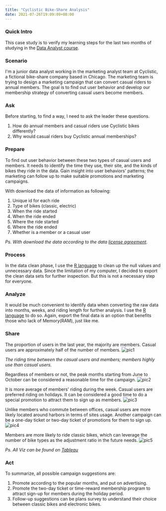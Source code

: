 ```yaml
---
title: "Cyclistic Bike-Share Analysis"
date: 2021-07-26T19:09:09+08:00
---
```


### Quick Intro

This case study is to verify my learning steps for the last two months of studying in the [Data Analyst course](https://coursera.org/share/0ad6ead310ccce190847c121ebaea8ee).

### Scenario

I'm a junior data analyst working in the marketing analyst team at Cyclistic, a fictional bike-share company based in Chicago. The marketing team is trying to design a marketing campaign that can convert casual riders to annual members. The goal is to find out user behavior and develop our membership strategy of converting casual users become members.

### Ask

Before starting, to find a way, I need to ask the leader these questions. 
1. How do annual members and casual riders use Cyclistic bikes differently?
2. Why would casual riders buy Cyclistic annual memberships?

### Prepare

To find out user behavior between these two types of casual users and members. It needs to identify the time they use, their site, and the kinds of bikes they ride in the data.
Gain insight into user behaviors' patterns; the marketing can follow up to make suitable promotions and marketing campaigns.

With download the data of information as following:
1. Unique id for each ride
2. Type of bikes (classic, electric)
3. When the ride started
4. When the ride ended
5. Where the ride started
6. Where the ride ended
7. Whether is a member or a casual user

_Ps. With download the data according to the data [license agreement](https://www.divvybikes.com/data-license-agreement)._

### Process

In the data clean phase, I use the [R language](https://github.com/CJYen/Google-Data-Analytics-Capstone) to clean up the null values and unnecessary data. Since the limitation of my computer, I decided to export the clean data sets for further inspection. But this is not a necessary step for everyone.

### Analyze

It would be much convenient to identify data when converting the raw data into months, weeks, and riding length for further analysis. I use the [R language](https://github.com/CJYen/Google-Data-Analytics-Capstone) to do so. Again, export the final data is an option that benefits those who lack of Memory(RAM), just like me.

### Share

The proportion of users in the last year, the majority are members. Casual users are approximately half of the number of members.
![pic1](/posts/01_ridership.png)

_The riding time between the casual users and members; members highly use than casual users._

Regardless of members or not, the peak months starting from June to October can be considered a reasonable time for the campaign.
![pic2](/posts/02_traffic-by-month.png)

It is more average of members' riding during the week. Casual users are preferred riding on holidays. It can be considered a good time to do a special promotion to attract them to sign up as members.
![pic3](/posts/03_traffic-by-ridership.png)

Unlike members who commute between offices, casual users are more likely located around harbors in terms of sites usage. Another campaign can be a one-day ticket or two-day ticket of promotions for them to sign up.
![pic4](/posts/04_traffic-by-station.png) 




Members are more likely to ride classic bikes, which can leverage the number of bike types as the adjustment ratio in the future needs.
![pic5](/posts/05_ride-type-by-week.png) 

_Ps. All Viz can be found on [Tableau](https://public.tableau.com/views/Cyclistic_Bike/StationTraffic?:language=en-US&publish=yes&:display_count=n&:origin=viz_share_link)_



### Act

To summarize, all possible campaign suggestions are:
1. Promote according to the popular months, and put on advertising.
2. Promote the two-day ticket or time-reward membership program to attract sign-up for members during the holiday period.
3. Follow-up suggestions can be plans survey to understand their choice between classic bikes and electronic bikes.